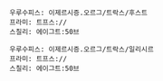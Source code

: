 
```쿠스통-프라메스
우루수피스: 이제르시증.오르그/트락스/후스트
프라미: 트프스://
스칠리: 에이그트:50브
```

```쿠스통-프라메스
우루수피스: 이제르시증.오르그/트락스/일리시르
프라미: 트프스://
스칠리: 에이그트:50브
```
